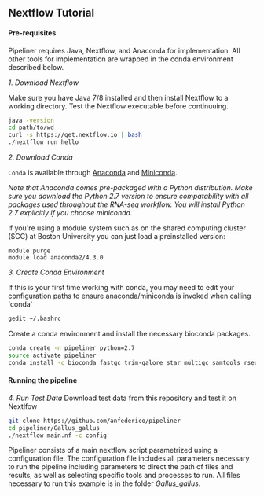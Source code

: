 ## Nextflow Tutorial
#### Pre-requisites
Pipeliner requires Java, Nextflow, and Anaconda for implementation. All other tools for implementation are wrapped in the conda environment described below. 

*1. Download Nextflow*

Make sure you have Java 7/8 installed and then install Nextflow to a working directory. Test the Nextflow executable before continuuing.
```bash
java -version
cd path/to/wd
curl -s https://get.nextflow.io | bash
./nextflow run hello
```

*2. Download Conda*

`Conda` is available through [Anaconda](https://www.continuum.io/downloads) and [Miniconda](https://conda.io/miniconda.html). 

*Note that Anaconda comes pre-packaged with a Python distribution. Make sure you download the Python 2.7 version to ensure compatability with all packages used throughout the RNA-seq workflow. You will install Python 2.7 explicitly if you choose miniconda.*

If you're using a module system such as on the shared computing cluster (SCC) at Boston University you can just load a preinstalled version:
```
module purge
module load anaconda2/4.3.0
```

*3. Create Conda Environment*

If this is your first time working with conda, you may need to edit your configuration paths to ensure anaconda/miniconda is invoked when calling 'conda'
```bash
gedit ~/.bashrc
```
Create a conda environment and install the necessary bioconda packages. 
```bash
conda create -n pipeliner python=2.7
source activate pipeliner
conda install -c bioconda fastqc trim-galore star multiqc samtools rseqc stringtie
 ```
 
#### Running the pipeline
*4. Run Test Data*
Download test data from this repository and test it on Nextlfow
```bash
git clone https://github.com/anfederico/pipeliner
cd pipeliner/Gallus_gallus
./nextflow main.nf -c config
```

Pipeliner consists of a main nextflow script parametrized using a configuration file. The configuration file includes all parameters necessary to run the pipeline including  parameters to direct the path of files and results, as well as selecting specific tools and processes to run. All files necessary to run this example is in the folder *Gallus_gallus*.
